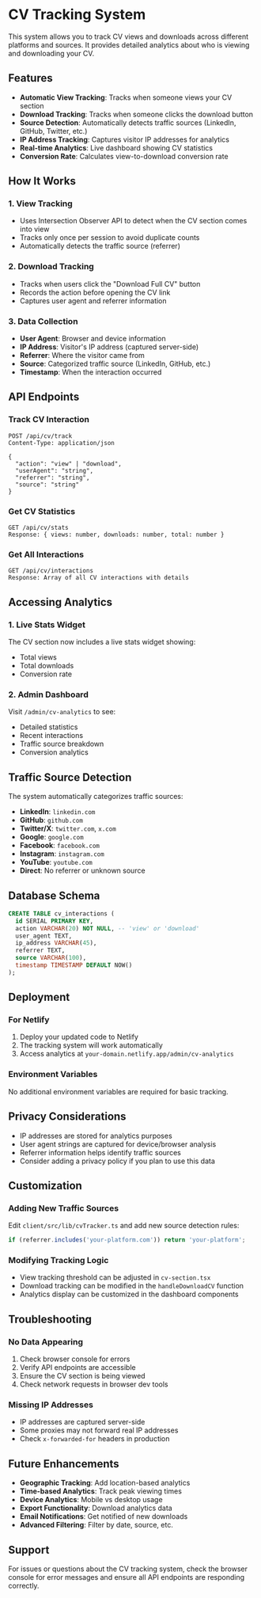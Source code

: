# CV Tracking System

This system allows you to track CV views and downloads across different platforms and sources. It provides detailed analytics about who is viewing and downloading your CV.

## Features

- **Automatic View Tracking**: Tracks when someone views your CV section
- **Download Tracking**: Tracks when someone clicks the download button
- **Source Detection**: Automatically detects traffic sources (LinkedIn, GitHub, Twitter, etc.)
- **IP Address Tracking**: Captures visitor IP addresses for analytics
- **Real-time Analytics**: Live dashboard showing CV statistics
- **Conversion Rate**: Calculates view-to-download conversion rate

## How It Works

### 1. View Tracking
- Uses Intersection Observer API to detect when the CV section comes into view
- Tracks only once per session to avoid duplicate counts
- Automatically detects the traffic source (referrer)

### 2. Download Tracking
- Tracks when users click the "Download Full CV" button
- Records the action before opening the CV link
- Captures user agent and referrer information

### 3. Data Collection
- **User Agent**: Browser and device information
- **IP Address**: Visitor's IP address (captured server-side)
- **Referrer**: Where the visitor came from
- **Source**: Categorized traffic source (LinkedIn, GitHub, etc.)
- **Timestamp**: When the interaction occurred

## API Endpoints

### Track CV Interaction
```
POST /api/cv/track
Content-Type: application/json

{
  "action": "view" | "download",
  "userAgent": "string",
  "referrer": "string",
  "source": "string"
}
```

### Get CV Statistics
```
GET /api/cv/stats
Response: { views: number, downloads: number, total: number }
```

### Get All Interactions
```
GET /api/cv/interactions
Response: Array of all CV interactions with details
```

## Accessing Analytics

### 1. Live Stats Widget
The CV section now includes a live stats widget showing:
- Total views
- Total downloads
- Conversion rate

### 2. Admin Dashboard
Visit `/admin/cv-analytics` to see:
- Detailed statistics
- Recent interactions
- Traffic source breakdown
- Conversion analytics

## Traffic Source Detection

The system automatically categorizes traffic sources:

- **LinkedIn**: `linkedin.com`
- **GitHub**: `github.com`
- **Twitter/X**: `twitter.com`, `x.com`
- **Google**: `google.com`
- **Facebook**: `facebook.com`
- **Instagram**: `instagram.com`
- **YouTube**: `youtube.com`
- **Direct**: No referrer or unknown source

## Database Schema

```sql
CREATE TABLE cv_interactions (
  id SERIAL PRIMARY KEY,
  action VARCHAR(20) NOT NULL, -- 'view' or 'download'
  user_agent TEXT,
  ip_address VARCHAR(45),
  referrer TEXT,
  source VARCHAR(100),
  timestamp TIMESTAMP DEFAULT NOW()
);
```

## Deployment

### For Netlify
1. Deploy your updated code to Netlify
2. The tracking system will work automatically
3. Access analytics at `your-domain.netlify.app/admin/cv-analytics`

### Environment Variables
No additional environment variables are required for basic tracking.

## Privacy Considerations

- IP addresses are stored for analytics purposes
- User agent strings are captured for device/browser analysis
- Referrer information helps identify traffic sources
- Consider adding a privacy policy if you plan to use this data

## Customization

### Adding New Traffic Sources
Edit `client/src/lib/cvTracker.ts` and add new source detection rules:

```typescript
if (referrer.includes('your-platform.com')) return 'your-platform';
```

### Modifying Tracking Logic
- View tracking threshold can be adjusted in `cv-section.tsx`
- Download tracking can be modified in the `handleDownloadCV` function
- Analytics display can be customized in the dashboard components

## Troubleshooting

### No Data Appearing
1. Check browser console for errors
2. Verify API endpoints are accessible
3. Ensure the CV section is being viewed
4. Check network requests in browser dev tools

### Missing IP Addresses
- IP addresses are captured server-side
- Some proxies may not forward real IP addresses
- Check `x-forwarded-for` headers in production

## Future Enhancements

- **Geographic Tracking**: Add location-based analytics
- **Time-based Analytics**: Track peak viewing times
- **Device Analytics**: Mobile vs desktop usage
- **Export Functionality**: Download analytics data
- **Email Notifications**: Get notified of new downloads
- **Advanced Filtering**: Filter by date, source, etc.

## Support

For issues or questions about the CV tracking system, check the browser console for error messages and ensure all API endpoints are responding correctly. 